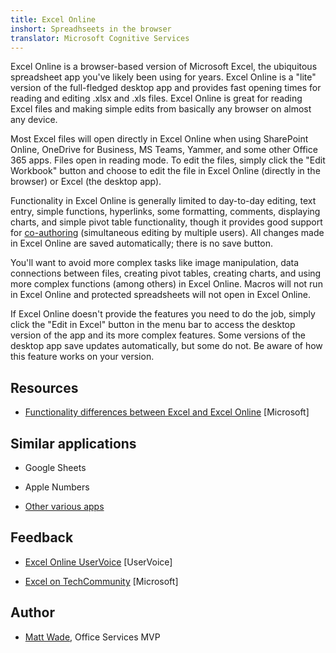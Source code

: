 ```yaml
---
title: Excel Online
inshort: Spreadhseets in the browser
translator: Microsoft Cognitive Services
---
```


Excel Online is a browser-based version of Microsoft Excel, the
ubiquitous spreadsheet app you\'ve likely been using for years. Excel
Online is a \"lite\" version of the full-fledged desktop app and
provides fast opening times for reading and editing .xlsx and .xls
files. Excel Online is great for reading Excel files and making simple
edits from basically any browser on almost any device.

Most Excel files will open directly in Excel Online when using
SharePoint Online, OneDrive for Business, MS Teams, Yammer, and some
other Office 365 apps. Files open in reading mode. To edit the files,
simply click the \"Edit Workbook\" button and choose to edit the file in
Excel Online (directly in the browser) or Excel (the desktop app).

Functionality in Excel Online is generally limited to day-to-day
editing, text entry, simple functions, hyperlinks, some formatting,
comments, displaying charts, and simple pivot table functionality,
though it provides good support for
[co-authoring](http://icsh.pt/CoAuthoring) (simultaneous editing by
multiple users). All changes made in Excel Online are saved
automatically; there is no save button.

You\'ll want to avoid more complex tasks like image manipulation, data
connections between files, creating pivot tables, creating charts, and
using more complex functions (among others) in Excel Online. Macros will
not run in Excel Online and protected spreadsheets will not open in
Excel Online.

If Excel Online doesn\'t provide the features you need to do the job,
simply click the \"Edit in Excel\" button in the menu bar to access the
desktop version of the app and its more complex features. Some versions
of the desktop app save updates automatically, but some do not. Be aware
of how this feature works on your version.

Resources
---------

-   [Functionality differences between Excel and Excel
    Online](https://support.office.com/en-us/article/Differences-between-using-a-workbook-in-the-browser-and-in-Excel-F0DC28ED-B85D-4E1D-BE6D-5878005DB3B6)
    \[Microsoft\]

Similar applications
--------------------

-   Google Sheets

-   Apple Numbers

-   [Other various
    apps](https://en.wikipedia.org/wiki/List_of_spreadsheet_software#Online_spreadsheets)

Feedback
---------

-   [Excel Online UserVoice](https://excel.uservoice.com/forums/274580-excel-online)
    \[UserVoice\]

-   [Excel on TechCommunity](https://techcommunity.microsoft.com/t5/Word/ct-p/Word)
    \[Microsoft\]

Author
---------

-   [Matt Wade](https://www.linkedin.com/in/thatmattwade/), Office Services MVP


